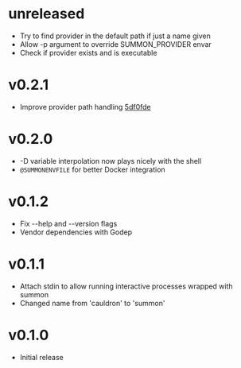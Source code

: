 # unreleased

* Try to find provider in the default path if just a name given
* Allow -p argument to override SUMMON_PROVIDER envar
* Check if provider exists and is executable

# v0.2.1
* Improve provider path handling [5df0fde](https://github.com/conjurinc/summon/commit/5df0fdeb182884371ad647d0a9493a5e07d3e0e4)

# v0.2.0
* -D variable interpolation now plays nicely with the shell
* `@SUMMONENVFILE` for better Docker integration

# v0.1.2
* Fix --help and --version flags
* Vendor dependencies with Godep

# v0.1.1
* Attach stdin to allow running interactive processes wrapped with summon
* Changed name from 'cauldron' to 'summon'

# v0.1.0
* Initial release
